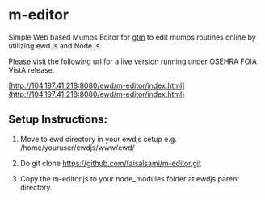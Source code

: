 # m-editor

 Simple Web based Mumps Editor for [gtm](http://www.fisglobal.com/products-technologyplatforms-gtm) to edit mumps routines online by utilizing ewd.js and Node.js.
 
 Please visit the following url for a live version running under OSEHRA FOIA VistA release. 
 
 [http://104.197.41.218:8080/ewd/m-editor/index.html](http://104.197.41.218:8080/ewd/m-editor/index.html)
 
## Setup Instructions:
 
 1) Move to ewd directory in your ewdjs setup e.g. /home/youruser/ewdjs/www/ewd/
 
 2) Do git clone https://github.com/faisalsami/m-editor.git
 
 3) Copy the m-editor.js to your node_modules folder at ewdjs parent directory.